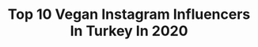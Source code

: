 ---
title: Top 10 Vegan Instagram Influencers In Turkey In 2020
description: >-
  Find top vegan Instagram influencers in Turkey in 2020. Most popular hashtags: #evdekal #vegan #nature #instagram.
platform: Instagram
profiles:
  - username: "tunaapari"
    fullname: >-
      Tuna Yüksel
    location: "Turkey"
    followers: 89531
    engagement: 542
    commentsToLikes: 0.033568
    avatar: "https://scontent-ams4-1.cdninstagram.com/v/t51.2885-19/s320x320/82104254_600113530721688_7044272675027419136_n.jpg?_nc_ht=scontent-ams4-1.cdninstagram.com&_nc_ohc=nBYuFT2hN98AX9vWA06&oh=748208780eb8d0854c020199a7e0a3f6&oe=5EB71105"
    verified: false
    hashtags: "#beautifulnature, #lifequotes, #fold, #backbending"
  - username: "mentat_gamze"
    fullname: >-
      MENTAT • GAMZE
    location: "Turkey"
    followers: 85757
    engagement: 213
    commentsToLikes: 0.008361
    avatar: "https://scontent-lhr8-1.cdninstagram.com/v/t51.2885-19/s320x320/57506514_2324133271192913_8271449937934286848_n.jpg?_nc_ht=scontent-lhr8-1.cdninstagram.com&_nc_ohc=Eg3j5c133_wAX-eivBn&oh=519882a655026f50d584bc61d0fb4a74&oe=5EB95C1D"
    verified: true
    hashtags: "#femininetattoo, #france, #drawing, #instagram"
  - username: "tastyfityy"
    fullname: >-
      Ayşe Kadaifçi
    location: "Turkey"
    followers: 11600
    engagement: 511
    commentsToLikes: 0.085043
    avatar: "https://scontent-ams4-1.cdninstagram.com/v/t51.2885-19/s320x320/70716709_2370898409673573_8318215302789726208_n.jpg?_nc_ht=scontent-ams4-1.cdninstagram.com&_nc_ohc=ey_A4iRn8FIAX9R-W24&oh=2fd39cb29d5799d597c4680019a4299a&oe=5EBC55D3"
    verified: false
    hashtags: "#balkaba, #banana, #birthday, #yoga"
  - username: "silannekk"
    fullname: >-
      Şilan Adar Güven
    location: "Turkey"
    followers: 4557
    engagement: 2982
    commentsToLikes: 0.421163
    avatar: "https://scontent-gmp1-1.cdninstagram.com/v/t51.2885-19/s320x320/83318227_476261736400931_2269591376406511616_n.jpg?_nc_ht=scontent-gmp1-1.cdninstagram.com&_nc_ohc=TEY9-PuZ1NcAX_UMaTX&oh=27709969f8f0f8261e9fe8260edd7e16&oe=5EA4AF70"
    verified: false
    hashtags: "#mardin, #look, #ombre, #fashion"
  - username: "leylaselguneri"
    fullname: >-
      Leyla Güneri
    location: "Turkey"
    followers: 4069
    engagement: 1600
    commentsToLikes: 0.126584
    avatar: "https://scontent-lga3-1.cdninstagram.com/v/t51.2885-19/s320x320/91378110_2888077747973183_1308426473505292288_n.jpg?_nc_ht=scontent-lga3-1.cdninstagram.com&_nc_ohc=vYsZDS620hoAX9IZmxj&oh=a76984e78d574f4e3d0dab3d7ac0d5ee&oe=5EAD513C"
    verified: false
    hashtags: "#coronavirus, #cutebaby, #instacool, #ulusalegemenlikve"
  - username: "elpidaaa_"
    fullname: >-
      ELA'S WORLD
    location: "Turkey"
    followers: 7511
    engagement: 1857
    commentsToLikes: 0.133388
    avatar: "https://scontent-gru1-1.cdninstagram.com/v/t51.2885-19/s320x320/80332302_481073732563237_6810319209344532480_n.jpg?_nc_ht=scontent-gru1-1.cdninstagram.com&_nc_ohc=zRkAXoMaFdUAX_h9Rgu&oh=5dea00226ae446147111440c27b0f049&oe=5E9E30A0"
    verified: false
    hashtags: "#fourthray, #migros, #blogger, #hair"
  - username: "keremmsoyler"
    fullname: >-
      Kerem Söyler
    location: "Turkey"
    followers: 12964
    engagement: 836
    commentsToLikes: 0.020924
    avatar: "https://scontent-lhr8-1.cdninstagram.com/v/t51.2885-19/s320x320/50713363_2222269954696034_5553647710231330816_n.jpg?_nc_ht=scontent-lhr8-1.cdninstagram.com&_nc_ohc=LzWtshkrc5MAX-e-FFm&oh=720b08d7a82afd4889c483f2f5a21217&oe=5EB97F42"
    verified: false
    hashtags: "#pilates, #vegan, #nature, #strongwomen"
  - username: "kamp_kurduu"
    fullname: >-
      🇹🇷Gezgin 🌍
    location: "Turkey"
    followers: 3153
    engagement: 1618
    commentsToLikes: 0.049398
    avatar: "https://scontent-lhr8-1.cdninstagram.com/v/t51.2885-19/s320x320/82347314_878865949212904_1806416807511195648_n.jpg?_nc_ht=scontent-lhr8-1.cdninstagram.com&_nc_ohc=zDpCY8SHm8QAX-M0QLd&oh=a2a58adee35148a8c237cf685906e6de&oe=5EBA5A47"
    verified: false
    hashtags: "#likeforlikeback, #natureloves, #blog, #kampt"
  - username: "oznurca_sunumlar"
    fullname: >-
      
    location: "Turkey"
    followers: 7603
    engagement: 1601
    commentsToLikes: 0.154122
    avatar: "https://instagram.fdel27-1.fna.fbcdn.net/v/t51.2885-19/s320x320/90944262_521449295468595_3559844262734462976_n.jpg?_nc_ht=instagram.fdel27-1.fna.fbcdn.net&_nc_ohc=rU2gHAAPeM4AX830ZWD&oh=9ffad0ea72cf42901b505351394d8504&oe=5EA49247"
    verified: false
    hashtags: "#kahve, #karaca, #lezzet, #happyday"
  - username: "haticeninpastanesi"
    fullname: >-
      
    location: "Turkey"
    followers: 16368
    engagement: 427
    commentsToLikes: 0.078249
    avatar: "https://scontent-hbe1-1.cdninstagram.com/v/t51.2885-19/s320x320/82341392_226219015044759_5195433023834685440_n.jpg?_nc_ht=scontent-hbe1-1.cdninstagram.com&_nc_ohc=7Ve7JWHQ7K4AX8SRQEa&oh=0e933ab73fcf789a2e35b3736132c25e&oe=5EB3DE56"
    verified: false
    hashtags: "#dinnerdate, #veganlife, #instagram, #lezizyemeklerim"
---